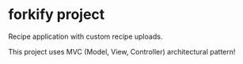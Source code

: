 # forkify project

Recipe application with custom recipe uploads.

This project uses MVC (Model, View, Controller) architectural pattern!
